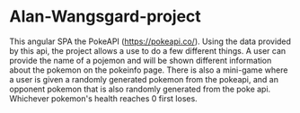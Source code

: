 # Alan-Wangsgard-project
This angular SPA the PokeAPI (https://pokeapi.co/). Using the data provided by this api, the project allows a use to do a few different things. A user can provide the name of a pojemon and will be shown different information about the pokemon on the pokeinfo page. There is also a mini-game where a user is given a randomly generated pokemon from the pokeapi, and an opponent pokemon that is also randomly generated from the poke api. Whichever pokemon's health reaches 0 first loses.
